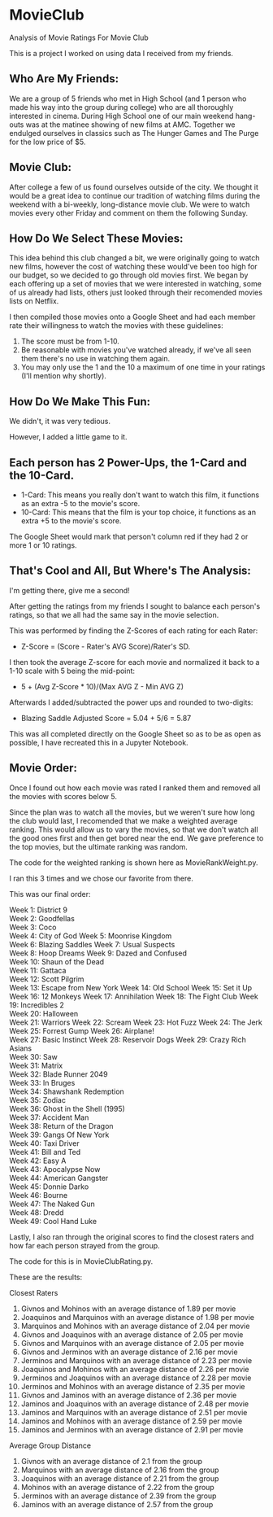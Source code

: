 # MovieClub
Analysis of Movie Ratings For Movie Club

This is a project I worked on using data I received from my friends.

## Who Are My Friends:

We are a group of 5 friends who met in High School (and 1 person who made his way into the group during college) who are all thoroughly interested in cinema. During High School one of our main weekend hang-outs was at the matinee showing of new films at AMC. Together we endulged ourselves in classics such as The Hunger Games and The Purge for the low price of $5. 


## Movie Club:

After college a few of us found ourselves outside of the city. We thought it would be a great idea to continue our tradition of watching films during the weekend with a bi-weekly, long-distance movie club. We were to watch movies every other Friday and comment on them the following Sunday. 


## How Do We Select These Movies:

This idea behind this club changed a bit, we were originally going to watch new films, however the cost of watching these would've been too high for our budget, so we decided to go through old movies first. We began by each offering up a set of movies that we were interested in watching, some of us already had lists, others just looked through their recomended movies lists on Netflix.

I then compiled those movies onto a Google Sheet and had each member rate their willingness to watch the movies with these guidelines:

  1. The score must be from 1-10.
  2. Be reasonable with movies you've watched already, if we've all seen them there's no use in watching them again.
  3. You may only use the 1 and the 10 a maximum of one time in your ratings (I'll mention why shortly).


## How Do We Make This Fun:

We didn't, it was very tedious. 

However, I added a little game to it.

## Each person has 2 Power-Ups, the 1-Card and the 10-Card.

  - 1-Card: This means you really don't want to watch this film, it functions as an extra -5 to the movie's score.  
  - 10-Card: This means that the film is your top choice, it functions as an extra +5 to the movie's score.  

The Google Sheet would mark that person't column red if they had 2 or more 1 or 10 ratings.


## That's Cool and All, But Where's The Analysis:

I'm getting there, give me a second!

After getting the ratings from my friends I sought to balance each person's ratings, so that we all had the same say in the movie selection. 

This was performed by finding the Z-Scores of each rating for each Rater:
  - Z-Score = (Score - Rater's AVG Score)/Rater's SD.   

I then took the average Z-score for each movie and normalized it back to a 1-10 scale with 5 being the mid-point:
  - 5 + (Avg Z-Score * 10)/(Max AVG Z - Min AVG Z)    
  
Afterwards I added/subtracted the power ups and rounded to two-digits:
  - Blazing Saddle Adjusted Score = 5.04 + 5/6 = 5.87   

This was all completed directly on the Google Sheet so as to be as open as possible, I have recreated this in a Jupyter Notebook.


## Movie Order:

Once I found out how each movie was rated I ranked them and removed all the movies with scores below 5.

Since the plan was to watch all the movies, but we weren't sure how long the club would last, I recomended that we make a weighted average ranking. This would allow us to vary the movies, so that we don't watch all the good ones first and then get bored near the end. We gave preference to the top movies, but the ultimate ranking was random.

The code for the weighted ranking is shown here as MovieRankWeight.py.

I ran this 3 times and we chose our favorite from there.

This was our final order:

  Week 1: District 9  
  Week 2: Goodfellas  
  Week 3: Coco  
  Week 4: City of God 
  Week 5: Moonrise Kingdom  
  Week 6: Blazing Saddles 
  Week 7: Usual Suspects  
  Week 8: Hoop Dreams 
  Week 9: Dazed and Confused  
  Week 10: Shaun of the Dead  
  Week 11: Gattaca  
  Week 12: Scott Pilgrim  
  Week 13: Escape from New York 
  Week 14: Old School 
  Week 15: Set it Up  
  Week 16: 12 Monkeys 
  Week 17: Annihilation 
  Week 18: The Fight Club 
  Week 19: Incredibles 2  
  Week 20: Halloween  
  Week 21: Warriors 
  Week 22: Scream 
  Week 23: Hot Fuzz 
  Week 24: The Jerk 
  Week 25: Forrest Gump 
  Week 26: Airplane!  
  Week 27: Basic Instinct 
  Week 28: Reservoir Dogs 
  Week 29: Crazy Rich Asians  
  Week 30: Saw  
  Week 31: Matrix   
  Week 32: Blade Runner 2049  
  Week 33: In Bruges  
  Week 34: Shawshank Redemption   
  Week 35: Zodiac   
  Week 36: Ghost in the Shell (1995)  
  Week 37: Accident Man   
  Week 38: Return of the Dragon   
  Week 39: Gangs Of New York  
  Week 40: Taxi Driver  
  Week 41: Bill and Ted  
  Week 42: Easy A  
  Week 43: Apocalypse Now  
  Week 44: American Gangster  
  Week 45: Donnie Darko  
  Week 46: Bourne   
  Week 47: The Naked Gun   
  Week 48: Dredd  
  Week 49: Cool Hand Luke  

Lastly, I also ran through the original scores to find the closest raters and how far each person strayed from the group.

The code for this is in MovieClubRating.py.

These are the results:

Closest Raters 

  1. Givnos and Mohinos with an average distance of 1.89 per movie
  2. Joaquinos and Marquinos with an average distance of 1.98 per movie
  3. Marquinos and Mohinos with an average distance of 2.04 per movie
  4. Givnos and Joaquinos with an average distance of 2.05 per movie
  5. Givnos and Marquinos with an average distance of 2.05 per movie
  6. Givnos and Jerminos with an average distance of 2.16 per movie
  7. Jerminos and Marquinos with an average distance of 2.23 per movie
  8. Joaquinos and Mohinos with an average distance of 2.26 per movie
  9. Jerminos and Joaquinos with an average distance of 2.28 per movie
  10. Jerminos and Mohinos with an average distance of 2.35 per movie
  11. Givnos and Jaminos with an average distance of 2.36 per movie
  12. Jaminos and Joaquinos with an average distance of 2.48 per movie
  13. Jaminos and Marquinos with an average distance of 2.51 per movie
  14. Jaminos and Mohinos with an average distance of 2.59 per movie
  15. Jaminos and Jerminos with an average distance of 2.91 per movie

 Average Group Distance 

  1. Givnos with an average distance of 2.1 from the group
  2. Marquinos with an average distance of 2.16 from the group
  3. Joaquinos with an average distance of 2.21 from the group
  4. Mohinos with an average distance of 2.22 from the group
  5. Jerminos with an average distance of 2.39 from the group
  6. Jaminos with an average distance of 2.57 from the group
